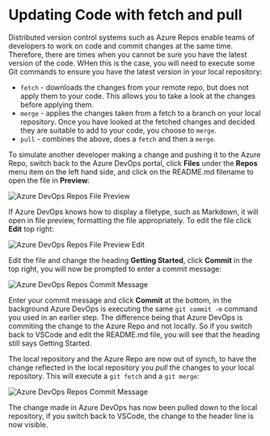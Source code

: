 # Updating Code with fetch and pull

Distributed version control systems such as Azure Repos enable teams of developers to work on code and commit changes at the same time. Therefore, there are times when you cannot be sure you have the latest version of the code. WHen this is the case, you will need to execute some Git commands to ensure you have the latest version in your local repository:

* `fetch` - downloads the changes from your remote repo, but does not apply them to your code. This allows you to take a look at the changes before applying them.
* `merge` - applies the changes taken from a fetch to a branch on your local repository. Once you have looked at the fetched changes and decided they are suitable to add to your code, you choose to `merge`.
* `pull` - combines the above, does a `fetch` and then a `merge`.

To simulate another developer making a change and pushing it to the Azure Repo, switch back to the Azure DevOps portal, click **Files** under the **Repos** menu item on the left hand side, and click on the README.md filename to open the file in **Preview**:

![Azure DevOps Repos File Preview](https://csprodstorage001.blob.core.windows.net/blog/step4-fetchpull-preview.png)

If Azure DevOps knows how to display a filetype, such as Markdown, it will open in file preview, formatting the file appropriately. To edit the file click **Edit** top right:

![Azure DevOps Repos File Preview Edit](https://csprodstorage001.blob.core.windows.net/blog/step4-fetchpull-edit.png)

Edit the file and change the heading **Getting Started**, click **Commit** in the top right, you will now be prompted to enter a commit message:

![Azure DevOps Repos Commit Message](https://csprodstorage001.blob.core.windows.net/blog/step4-fetchpull-commitmessage.png)

Enter your commit message and click **Commit** at the bottom, in the background Azure DevOps is executing the same `git commit -m` command you used in an earlier step. The difference being that Azure DevOps is commiting the change to the Azure Repo and not locally. So if you switch back to VSCode and edit the README.md file, you will see that the heading still says Getting Started.

The local repository and the Azure Repo are now out of synch, to have the change reflected in the local repository you _pull_ the changes to your local repository. This will execute a `git fetch` and a `git merge`:

![Azure DevOps Repos Commit Message](https://csprodstorage001.blob.core.windows.net/blog/step4-fetchpull-pull.png)

The change made in Azure DevOps has now been pulled down to the local repository, if you switch back to VSCode, the change to the header line is now visible.

